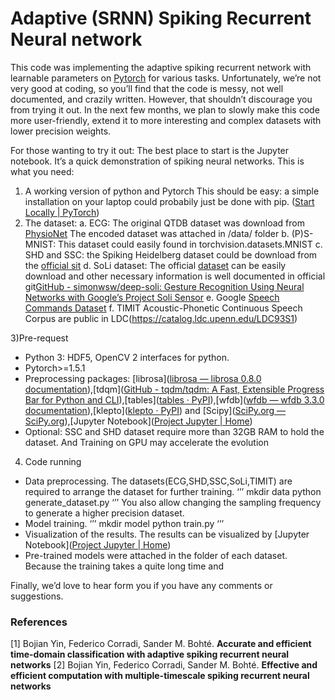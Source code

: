 # Adaptive (SRNN) Spiking Recurrent  Neural network 

This code was implementing the adaptive spiking recurrent network with learnable parameters on [Pytorch]([PyTorch](https://pytorch.org/)) for various tasks. 
Unfortunately, we’re not very good at coding, so you’ll find that the code is messy, not well documented, and crazily written. However, that shouldn’t discourage you from trying it out. In the next few months, we plan to slowly make this code more user-friendly, extend it to more interesting and complex datasets with lower precision weights.



For those wanting to try it out: The best place to start is the Jupyter notebook. It’s a quick demonstration of spiking neural networks.
This is what you need:
1) A working version of python and Pytorch This should be easy: a simple installation on your laptop could probabily just be done with pip. ([Start Locally | PyTorch](https://pytorch.org/get-started/locally/))
2) The dataset: 
	a. ECG: The original QTDB dataset was download from [PhysioNet](https://physionet.org/content/qtdb/1.0.0/) The encoded dataset was attached in /data/ folder 
  	b. (P)S-MNIST: This dataset could easily found in torchvision.datasets.MNIST
 	c. SHD and SSC: the Spiking Heidelberg dataset could be download from the [official sit]( https://compneuro.net/datasets/)
	d. SoLi dataset: The official   [dataset](https://polybox.ethz.ch/index.php/s/wG93iTUdvRU8EaT)  can be easily download and other necessary information is well documented in official git[GitHub - simonwsw/deep-soli: Gesture Recognition Using Neural Networks with Google’s Project Soli Sensor](https://github.com/simonwsw/deep-soli)
	e. Google [Speech Commands Dataset](http://download.tensorflow.org/data/speech_commands_v0.01.tar.gz) 
	f. TIMIT Acoustic-Phonetic Continuous Speech Corpus
 are public in LDC(https://catalog.ldc.upenn.edu/LDC93S1)

3)Pre-request

- Python 3: HDF5, OpenCV 2 interfaces for python.
- Pytorch>=1.5.1
- Preprocessing packages: [librosa]([librosa — librosa 0.8.0 documentation](https://librosa.org/doc/latest/index.html)),[tdqm]([GitHub - tqdm/tqdm: A Fast, Extensible Progress Bar for Python and CLI](https://github.com/tqdm/tqdm)),[tables]([tables · PyPI](https://pypi.org/project/tables/)),[wfdb]([wfdb — wfdb 3.3.0 documentation](https://wfdb.readthedocs.io/en/latest/)),[klepto]([klepto · PyPI](https://pypi.org/project/klepto/)) and [Scipy]([SciPy.org — SciPy.org](https://www.scipy.org/index.html)),[Jupyter Notebook]([Project Jupyter | Home](https://jupyter.org/))
- Optional: SSC and SHD dataset require more than 32GB RAM to hold the dataset. And Training on GPU may accelerate the evolution

4) Code running
* Data preprocessing. The datasets(ECG,SHD,SSC,SoLi,TIMIT) are required to arrange the dataset for further training. 
‘’’
mkdir  data
python generate_dataset.py
‘’’
You also allow changing the sampling frequency to generate a higher precision dataset. 
* Model training. 
‘’’
mkdir  model
python train.py
‘’’
* Visualization of the results. The results can be visualized by [Jupyter Notebook]([Project Jupyter | Home](https://jupyter.org/))
* Pre-trained models were attached in the folder of each dataset. Because the training takes a quite long time and 


Finally, we’d love to hear form you if you have any comments or suggestions.

### References


[1] Bojian Yin, Federico Corradi, Sander M. Bohté. **Accurate and efficient time-domain classification with adaptive spiking recurrent neural networks**
[2] Bojian Yin, Federico Corradi, Sander M. Bohté. **Effective and efficient computation with multiple-timescale spiking recurrent neural networks**


